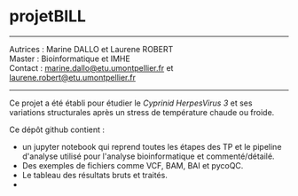 # projetBILL

***********************************************************************************
Autrices : Marine DALLO et Laurene ROBERT                                        
Master : Bioinformatique et IMHE                                                 
Contact : marine.dallo@etu.umontpellier.fr et laurene.robert@etu.umontpellier.fr 
***********************************************************************************

Ce projet a été établi pour étudier le *Cyprinid HerpesVirus 3* et ses variations structurales après un stress de température chaude ou froide.

Ce dépôt github contient : 
- un jupyter notebook qui reprend toutes les étapes des TP et le pipeline d'analyse utilisé pour l'analyse bioinformatique et commenté/détailé.
- Des exemples de fichiers comme VCF, BAM, BAI et pycoQC. 
- Le tableau des résultats bruts et traités.
-


